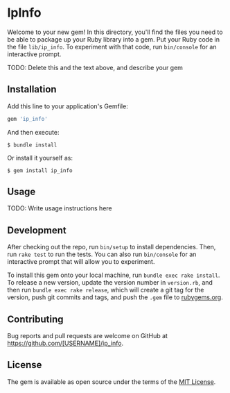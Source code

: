 # IpInfo

Welcome to your new gem! In this directory, you'll find the files you need to be able to package up your Ruby library into a gem. Put your Ruby code in the file `lib/ip_info`. To experiment with that code, run `bin/console` for an interactive prompt.

TODO: Delete this and the text above, and describe your gem

## Installation

Add this line to your application's Gemfile:

```ruby
gem 'ip_info'
```

And then execute:

    $ bundle install

Or install it yourself as:

    $ gem install ip_info

## Usage

TODO: Write usage instructions here

## Development

After checking out the repo, run `bin/setup` to install dependencies. Then, run `rake test` to run the tests. You can also run `bin/console` for an interactive prompt that will allow you to experiment.

To install this gem onto your local machine, run `bundle exec rake install`. To release a new version, update the version number in `version.rb`, and then run `bundle exec rake release`, which will create a git tag for the version, push git commits and tags, and push the `.gem` file to [rubygems.org](https://rubygems.org).

## Contributing

Bug reports and pull requests are welcome on GitHub at https://github.com/[USERNAME]/ip_info.


## License

The gem is available as open source under the terms of the [MIT License](https://opensource.org/licenses/MIT).
